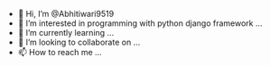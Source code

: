 - 👋 Hi, I’m @Abhitiwari9519
- 👀 I’m interested in programming with python django framework ...
- 🌱 I’m currently learning ...
- 💞️ I’m looking to collaborate on ...
- 📫 How to reach me ...

<!---
Abhitiwari9519/Abhitiwari9519 is a ✨ special ✨ repository because its `README.md` (this file) appears on your GitHub profile.
You can click the Preview link to take a look at your changes.
--->
